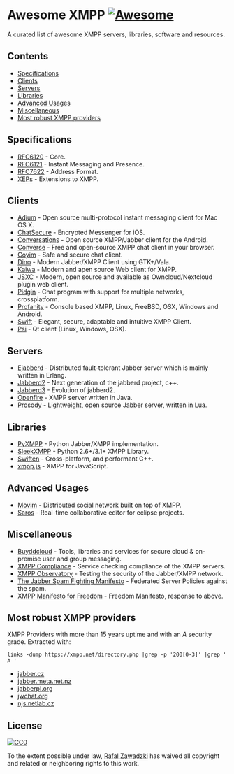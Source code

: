 # Awesome XMPP [![Awesome](https://cdn.rawgit.com/sindresorhus/awesome/d7305f38d29fed78fa85652e3a63e154dd8e8829/media/badge.svg)](https://github.com/sindresorhus/awesome)

A curated list of awesome XMPP servers, libraries, software and resources.

## Contents

 - [Specifications](#specifications)
 - [Clients](#clients)
 - [Servers](#servers)
 - [Libraries](#libraries)
 - [Advanced Usages](#advanced-usages)
 - [Miscellaneous](#Miscellaneous)
 - [Most robust XMPP providers](#most-robust-xmpp-providers)

## Specifications

* [RFC6120](https://datatracker.ietf.org/doc/rfc6120/) - Core.
* [RFC6121](https://datatracker.ietf.org/doc/rfc6121/) - Instant Messaging and Presence.
* [RFC7622](https://datatracker.ietf.org/doc/rfc7622/) - Address Format.
* [XEPs](https://xmpp.org/extensions/) - Extensions to XMPP.

## Clients

* [Adium](https://adium.im/) - Open source multi-protocol instant messaging client for Mac OS X.
* [ChatSecure](https://chatsecure.org/) - Encrypted Messenger for iOS.
* [Conversations](https://github.com/siacs/Conversations) - Open source XMPP/Jabber client for the Android.
* [Converse](https://conversejs.org/) - Free and open-source XMPP chat client in your browser.
* [Coyim](https://github.com/coyim/coyim) - Safe and secure chat client.
* [Dino](https://github.com/dino/dino) - Modern Jabber/XMPP Client using GTK+/Vala.
* [Kaiwa](http://getkaiwa.com/) - Modern and apen source Web client for XMPP. 
* [JSXC](https://www.jsxc.org/) - Modern, open source and available as Owncloud/Nextcloud plugin web client.
* [Pidgin](https://www.pidgin.im/) - Chat program with support for multiple networks, crossplatform.
* [Profanity](http://www.profanity.im/) - Console based XMPP, Linux, FreeBSD, OSX, Windows and Android.
* [Swift](https://swift.im/) - Elegant, secure, adaptable and intuitive XMPP Client.
* [Psi](https://psi-im.org/) - Qt client (Linux, Windows, OSX).

## Servers 

* [Ejabberd](https://www.ejabberd.im/) - Distributed fault-tolerant Jabber server which is mainly written in Erlang.
* [Jabberd2](http://jabberd2.org/) - Next generation of the jabberd project, c++.
* [Jabberd3](https://github.com/smokku/jabberd3) - Evolution of jabberd2.
* [Openfire](https://www.igniterealtime.org/projects/openfire/) - XMPP server written in Java.
* [Prosody](https://prosody.im/) - Lightweight, open source Jabber server, written in Lua.

## Libraries

* [PyXMPP](https://github.com/Jajcus/pyxmpp) - Python Jabber/XMPP implementation.
* [SleekXMPP](https://github.com/fritzy/SleekXMPP) - Python 2.6+/3.1+ XMPP Library.
* [Swiften](https://swift.im/swiften.html) - Cross-platform, and performant C++.
* [xmpp.js](https://github.com/xmppjs/xmpp.js) - XMPP for JavaScript.

## Advanced Usages

* [Movim](https://github.com/movim/movim) - Distributed social network built on top of XMPP.
* [Saros](http://www.saros-project.org/) - Real-time collaborative editor for eclipse projects.

## Miscellaneous

* [Buyddcloud](http://buddycloud.com/) - Tools, libraries and services for secure cloud & on-premise user and group messaging.
* [XMPP Compliance](https://conversations.im/compliance/) - Service checking compliance of the XMPP servers.
* [XMPP Observatory](https://xmpp.net/) - Testing the security of the Jabber/XMPP network.
* [The Jabber Spam Fighting Manifesto](https://github.com/ge0rg/jabber-spam-fighting-manifesto/) - Federated Server Policies against the spam.
* [XMPP Manifesto for Freedom](https://gitlab.com/senpie/xmpp-manifesto-for-freedom) - Freedom Manifesto, response to above.

## Most robust XMPP providers

XMPP Providers with more than 15 years uptime and with an *A* security grade. Extracted with:

```
links -dump https://xmpp.net/directory.php |grep -p '200[0-3]' |grep ' A '
```

* [jabber.cz](jabber.cz)
* [jabber.meta.net.nz](jabber.meta.net.nz)
* [jabberpl.org](jabberpl.org)
* [jwchat.org](jwchat.org)
* [njs.netlab.cz](njs.netlab.cz)

## License

[![CC0](http://mirrors.creativecommons.org/presskit/buttons/88x31/svg/cc-zero.svg)](https://creativecommons.org/publicdomain/zero/1.0/)

To the extent possible under law, [Rafal Zawadzki](https://bluszcz.net) has waived all copyright and related or neighboring rights to this work.
